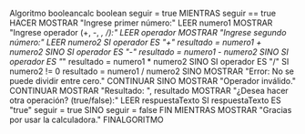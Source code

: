 Algoritmo booleancalc
boolean seguir = true
MIENTRAS seguir == true HACER
    MOSTRAR "Ingrese primer número:"
    LEER numero1
    MOSTRAR "Ingrese operador (+, -, *, /):"
    LEER operador
    MOSTRAR "Ingrese segundo número:"
    LEER numero2
    SI operador ES "+"
        resultado = numero1 + numero2
    SINO SI operador ES "-"
        resultado = numero1 - numero2
    SINO SI operador ES "*"
        resultado = numero1 * numero2
    SINO SI operador ES "/"
        SI numero2 != 0
            resultado = numero1 / numero2
        SINO
            MOSTRAR "Error: No se puede dividir entre cero."
            CONTINUAR
    SINO
        MOSTRAR "Operador inválido."
        CONTINUAR
    MOSTRAR "Resultado: ", resultado
    MOSTRAR "¿Desea hacer otra operación? (true/false):"
    LEER respuestaTexto
    SI respuestaTexto ES "true"
        seguir = true
    SINO
        seguir = false
FIN MIENTRAS
MOSTRAR "Gracias por usar la calculadora."
FINALGORITMO
